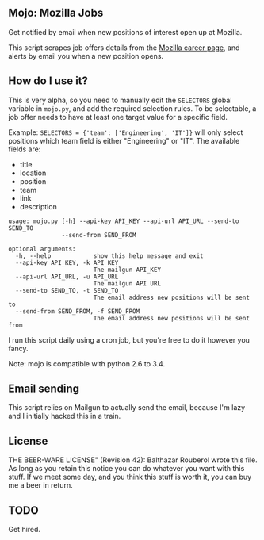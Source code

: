 ## Mojo: Mozilla Jobs

Get notified by email when new positions of interest open up at Mozilla.

This script scrapes job offers details from the [Mozilla career page](http://careers.mozilla.org/en-US/listings), and alerts by email you when a new position opens.

## How do I use it?

This is very alpha, so you need to manually edit the ``SELECTORS`` global variable in ``mojo.py``, and add the required selection rules. To be selectable, a job offer needs to have at least one target value for a specific field.

Example: ``SELECTORS = {'team': ['Engineering', 'IT']}`` will only select positions which team field is either "Engineering" or "IT". The available fields are:

- title
- location
- position
- team
- link
- description

```
usage: mojo.py [-h] --api-key API_KEY --api-url API_URL --send-to SEND_TO
               --send-from SEND_FROM

optional arguments:
  -h, --help            show this help message and exit
  --api-key API_KEY, -k API_KEY
                        The mailgun API_KEY
  --api-url API_URL, -u API_URL
                        The mailgun API URL
  --send-to SEND_TO, -t SEND_TO
                        The email address new positions will be sent to
  --send-from SEND_FROM, -f SEND_FROM
                        The email address new positions will be sent from

```

I run this script daily using a cron job, but you're free to do it however you fancy.

Note: mojo is compatible with python 2.6 to 3.4.

## Email sending

This script relies on Mailgun to actually send the email, because I'm lazy and I initially hacked this in a train.

## License

THE BEER-WARE LICENSE" (Revision 42):
Balthazar Rouberol wrote this file.  As long as you retain this notice you
can do whatever you want with this stuff. If we meet some day, and you think
this stuff is worth it, you can buy me a beer in return.

## TODO

Get hired.
